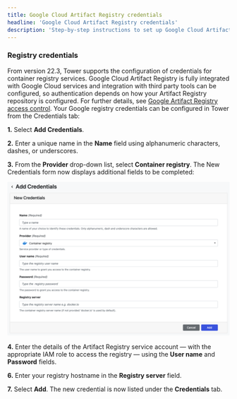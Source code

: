 ```yaml
---
title: Google Cloud Artifact Registry credentials
headline: 'Google Cloud Artifact Registry credentials'
description: 'Step-by-step instructions to set up Google Cloud Artifact Registry credentials in Nextflow Tower.'
---
```


### Registry credentials 

From version 22.3, Tower supports the configuration of credentials for container registry services. Google Cloud Artifact Registry is fully integrated with Google Cloud services and integration with third party tools can be configured, so authentication depends on how your Artifact Registry repository is configured. For further details, see [Google Artifact Registry access control](https://cloud.google.com/artifact-registry/docs/access-control). Your Google registry credentials can be configured in Tower from the Credentials tab:

**1.** Select **Add Credentials**. 

**2.** Enter a unique name in the **Name** field using alphanumeric characters, dashes, or underscores. 

**3.** From the **Provider** drop-down list, select **Container registry**. The New Credentials form now displays additional fields to be completed: 

![](_images/container_registry_credentials_blank.png)

**4.** Enter the details of the Artifact Registry service account — with the appropriate IAM role to access the registry — using the **User name** and **Password** fields.

**6.** Enter your registry hostname in the **Registry server** field.

**7.** Select **Add**. The new credential is now listed under the **Credentials** tab.